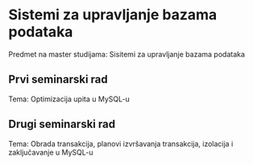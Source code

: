 # Sistemi za upravljanje bazama podataka
Predmet na master studijama: Sisitemi za upravljanje bazama podataka

## Prvi seminarski rad
Tema: Optimizacija upita u MySQL-u

## Drugi seminarski rad
Tema: Obrada transakcija, planovi izvršavanja transakcija, izolacija i zaključavanje u MySQL-u
